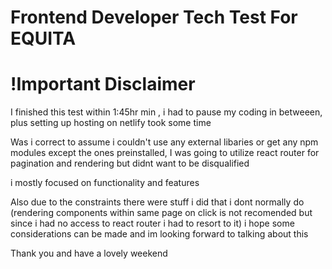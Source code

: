 # Frontend Developer Tech Test For EQUITA

# !Important Disclaimer

I finished this test within 1:45hr min , i had to pause my coding in betweeen, plus setting up hosting on netlify took some time 


Was i correct to assume i couldn't use any external libaries or get any npm modules except the ones preinstalled, I was going to utilize react router for pagination and rendering but didnt want to be disqualified

i mostly focused on functionality and features

Also due to the constraints there were stuff i did that i dont normally do (rendering components within same page on click is not recomended but since i had no access to react router i had to resort to it) i hope some considerations can be made and im looking forward to talking about this 

Thank you and have a lovely weekend 
 
